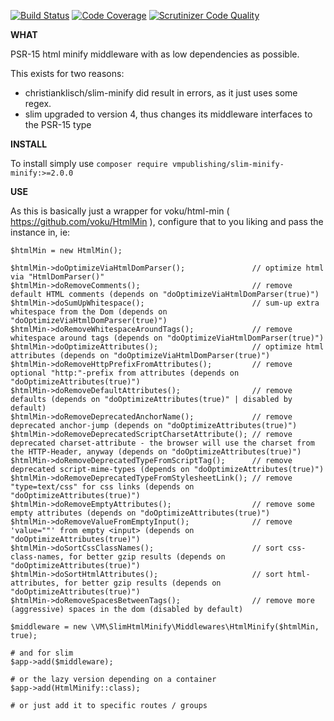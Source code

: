 [![Build Status](https://scrutinizer-ci.com/g/vmpublishing/slim-html-minify/badges/build.png?b=master)](https://scrutinizer-ci.com/g/vmpublishing/slim-html-minify/build-status/master)
[![Code Coverage](https://scrutinizer-ci.com/g/vmpublishing/slim-html-minify/badges/coverage.png?b=master)](https://scrutinizer-ci.com/g/vmpublishing/slim-html-minify/?branch=master)
[![Scrutinizer Code Quality](https://scrutinizer-ci.com/g/vmpublishing/slim-html-minify/badges/quality-score.png?b=master)](https://scrutinizer-ci.com/g/vmpublishing/slim-html-minify/?branch=master)


**WHAT**

PSR-15 html minify middleware with as low dependencies as possible.

This exists for two reasons:
- christianklisch/slim-minify did result in errors, as it just uses some regex.
- slim upgraded to version 4, thus changes its middleware interfaces to the PSR-15 type


**INSTALL**

To install simply use
`composer require vmpublishing/slim-minify-minify:>=2.0.0`

**USE**

As this is basically just a wrapper for voku/html-min ( https://github.com/voku/HtmlMin ), configure that to you liking and pass the instance in, ie:

```
$htmlMin = new HtmlMin();

$htmlMin->doOptimizeViaHtmlDomParser();               // optimize html via "HtmlDomParser()"
$htmlMin->doRemoveComments();                         // remove default HTML comments (depends on "doOptimizeViaHtmlDomParser(true)")
$htmlMin->doSumUpWhitespace();                        // sum-up extra whitespace from the Dom (depends on "doOptimizeViaHtmlDomParser(true)")
$htmlMin->doRemoveWhitespaceAroundTags();             // remove whitespace around tags (depends on "doOptimizeViaHtmlDomParser(true)")
$htmlMin->doOptimizeAttributes();                     // optimize html attributes (depends on "doOptimizeViaHtmlDomParser(true)")
$htmlMin->doRemoveHttpPrefixFromAttributes();         // remove optional "http:"-prefix from attributes (depends on "doOptimizeAttributes(true)")
$htmlMin->doRemoveDefaultAttributes();                // remove defaults (depends on "doOptimizeAttributes(true)" | disabled by default)
$htmlMin->doRemoveDeprecatedAnchorName();             // remove deprecated anchor-jump (depends on "doOptimizeAttributes(true)")
$htmlMin->doRemoveDeprecatedScriptCharsetAttribute(); // remove deprecated charset-attribute - the browser will use the charset from the HTTP-Header, anyway (depends on "doOptimizeAttributes(true)")
$htmlMin->doRemoveDeprecatedTypeFromScriptTag();      // remove deprecated script-mime-types (depends on "doOptimizeAttributes(true)")
$htmlMin->doRemoveDeprecatedTypeFromStylesheetLink(); // remove "type=text/css" for css links (depends on "doOptimizeAttributes(true)")
$htmlMin->doRemoveEmptyAttributes();                  // remove some empty attributes (depends on "doOptimizeAttributes(true)")
$htmlMin->doRemoveValueFromEmptyInput();              // remove 'value=""' from empty <input> (depends on "doOptimizeAttributes(true)")
$htmlMin->doSortCssClassNames();                      // sort css-class-names, for better gzip results (depends on "doOptimizeAttributes(true)")
$htmlMin->doSortHtmlAttributes();                     // sort html-attributes, for better gzip results (depends on "doOptimizeAttributes(true)")
$htmlMin->doRemoveSpacesBetweenTags();                // remove more (aggressive) spaces in the dom (disabled by default)

$middleware = new \VM\SlimHtmlMinify\Middlewares\HtmlMinify($htmlMin, true);

# and for slim
$app->add($middleware);

# or the lazy version depending on a container
$app->add(HtmlMinify::class);

# or just add it to specific routes / groups
```

